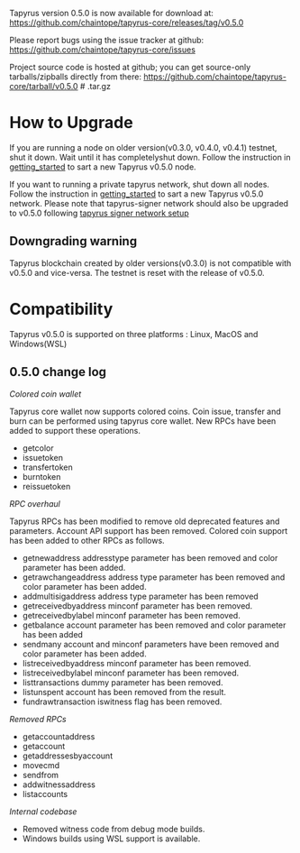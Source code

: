 Tapyrus version 0.5.0 is now available for download at:
  https://github.com/chaintope/tapyrus-core/releases/tag/v0.5.0

Please report bugs using the issue tracker at github:
  https://github.com/chaintope/tapyrus-core/issues

Project source code is hosted at github; you can get
source-only tarballs/zipballs directly from there:
  https://github.com/chaintope/tapyrus-core/tarball/v0.5.0  # .tar.gz


How to Upgrade
==============

If you are running a node on older version(v0.3.0, v0.4.0, v0.4.1) testnet, shut it down. Wait until it has completelyshut down. Follow the instruction in [getting_started](doc/tapyrus/getting_started.md#how-to-start-a-node-on-tapyrus-testnet) to sart a new Tapyrus v0.5.0 node.

If you want to running a private tapyrus network, shut down all nodes. Follow the instruction in [getting_started](doc/tapyrus/getting_started.md#how-to-start-a-new-tapyrus-network) to sart a new Tapyrus v0.5.0 network. Please note that tapyrus-signer network should also be upgraded to v0.5.0 following [tapyrus signer network setup](https://github.com/chaintope/tapyrus-signer/blob/master/doc/setup.md#how-to-set-up-new-tapyrus-signer-network)

Downgrading warning
-------------------

Tapyrus blockchain created by older versions(v0.3.0) is not compatible with v0.5.0 and vice-versa. The testnet is reset with the release of v0.5.0.

Compatibility
==============

Tapyrus v0.5.0 is supported on three platforms : Linux, MacOS and Windows(WSL)

0.5.0 change log
------------------

*Colored coin wallet*

Tapyrus core wallet now supports colored coins. Coin issue, transfer and burn can be performed using tapyrus core wallet. New RPCs have been added to support these operations.

* getcolor
* issuetoken
* transfertoken
* burntoken
* reissuetoken

*RPC overhaul*

Tapyrus RPCs has been modified to remove old deprecated features and parameters. Account API support has been removed. Colored coin support has been added to other RPCs as follows.

* getnewaddress addresstype parameter has been removed and color parameter has been added.
* getrawchangeaddress address type parameter has been removed and color parameter has been added.
* addmultisigaddress address type parameter has been removed
* getreceivedbyaddress minconf parameter has been removed.
* getreceivedbylabel minconf parameter has been removed.
* getbalance account parameter has been removed and color parameter has been added
* sendmany account and minconf parameters have been removed and color parameter has been added.
* listreceivedbyaddress  minconf parameter has been removed.
* listreceivedbylabel minconf parameter has been removed.
* listtransactions dummy parameter has been removed.
* listunspent account has been removed from the result.
* fundrawtransaction iswitness flag has been removed.

*Removed RPCs*

* getaccountaddress
* getaccount
* getaddressesbyaccount
* movecmd
* sendfrom
* addwitnessaddress
* listaccounts

*Internal codebase*
* Removed witness code from debug mode builds.
* Windows builds using WSL support is available.
